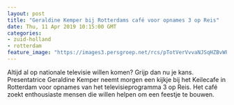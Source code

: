```yaml
---
layout: post
title: "Geraldine Kemper bij Rotterdams café voor opnames 3 op Reis"
date: Thu, 11 Apr 2019 10:15:00 GMT
categories: 
- zuid-holland 
- rotterdam 
feature_image: "https://images3.persgroep.net/rcs/pTotVerVvvaNJSqHZBvWPQSfAGw/diocontent/132831446/_fitwidth/400/?appId=21791a8992982cd8da851550a453bd7f&quality=0.7"
---
```


Altijd al op nationale televisie willen komen? Grijp dan nu je kans. Presentatrice Geraldine Kemper neemt morgen een kijkje bij het Keilecafe in Rotterdam voor opnames van het televisieprogramma 3 op Reis. Het café zoekt enthousiaste mensen die willen helpen om een feestje te bouwen.
